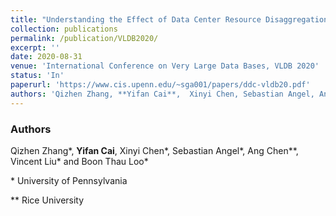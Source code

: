 ```yaml
---
title: "Understanding the Effect of Data Center Resource Disaggregation on Production DBMSs"
collection: publications
permalink: /publication/VLDB2020/
excerpt: ''
date: 2020-08-31
venue: 'International Conference on Very Large Data Bases, VLDB 2020'
status: 'In'
paperurl: 'https://www.cis.upenn.edu/~sga001/papers/ddc-vldb20.pdf'
authors: 'Qizhen Zhang, **Yifan Cai**,  Xinyi Chen, Sebastian Angel, Ang Chen, Vincent Liu, and Boon Thau Loo'
---
```


### Authors 

Qizhen Zhang\*, **Yifan Cai**,  Xinyi Chen*, Sebastian Angel\*, Ang Chen\*\*, Vincent Liu\* and Boon Thau Loo\*

\* University of Pennsylvania

\** Rice University
